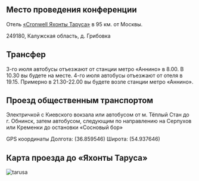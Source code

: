 ## Место проведения конференции
Отель [«Cronwell Яхонты Таруса»](http://tarusa-kurort.ru) в 95 км. от Москвы.

249180, Калужская область, д. Грибовка

## Трансфер
3-го июля автобусы отъезжают от станции метро «Аннино» в 8.00. В 10.30 вы будете на месте.
4-го июля автобусы отъезжают от отеля в 19.15. Примерно в 21.30-22.00 вы будете возле станции метро «Аннино». 

## Проезд общественным транспортом
Электричкой с Киевского вокзала или автобусом от м. Тёплый Стан до г. Обнинск, затем автобусом, следующим по направлению на Серпухов или Кременки до остановки «Сосновый бор»

GPS координаты Долгота: (36.859546) Широта: (54.937646)

## Карта проезда до «Яхонты Таруса»
![tarusa](http://dropbucket.ru/tarusa) 


